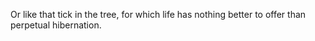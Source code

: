 Or like that tick in the tree, for which life has nothing better to offer than perpetual hibernation. 